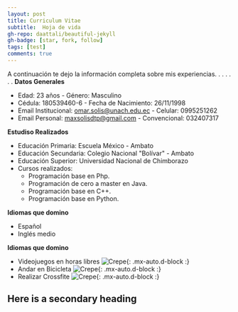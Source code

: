 ```yaml
---
layout: post
title: Curriculum Vitae
subtitle:  Hoja de vida
gh-repo: daattali/beautiful-jekyll
gh-badge: [star, fork, follow]
tags: [test]
comments: true
---
```

A continuación te dejo la información completa sobre mis experiencias.
.
.
.
.
.
.
**Datos Generales**
- Edad:	23 años	                                    - 	Género:	Masculino
- Cédula: 180539460-6	                              - 	Fecha de Nacimiento:	26/11/1998
- Email Institucional: omar.solis@unach.edu.ec	    - 	Celular:	0995251262
- Email Personal:	maxsolisdtp@gmail.com	            - 	Convencional:	032407317

**Estudiso Realizados**
- Educación Primaria: Escuela México - Ambato
- Educación Secundaria: Colegio Nacional "Bolívar" - Ambato
- Educación Superior: Universidad Nacional de Chimborazo
- Cursos realizados:
    - Programación base en Php.
    - Programación de cero a master en Java.
    - Programación base en C++.
    - Programación base en Python.

**Idiomas que domino**
- Español
- Inglés medio

**Idiomas que domino**
- Videojuegos en horas libres
![Crepe](https://iwa1dbr7turszqqgzacurw-on.drv.tw/7mo%20SEMESTRE/Sistemas%20de%20Gestión%20del%20Aprendizaje/My%20Personal%20Website/Recursos_Hoja/lol.jpg){: .mx-auto.d-block :}
- Andar en Bicicleta
![Crepe](https://iwa1dbr7turszqqgzacurw-on.drv.tw/7mo%20SEMESTRE/Sistemas%20de%20Gestión%20del%20Aprendizaje/My%20Personal%20Website/Recursos_Hoja/bici.jpg){: .mx-auto.d-block :}
- Realizar Crossfite
![Crepe](https://iwa1dbr7turszqqgzacurw-on.drv.tw/7mo%20SEMESTRE/Sistemas%20de%20Gestión%20del%20Aprendizaje/My%20Personal%20Website/Recursos_Hoja/gym.jpg){: .mx-auto.d-block :}

## Here is a secondary heading





